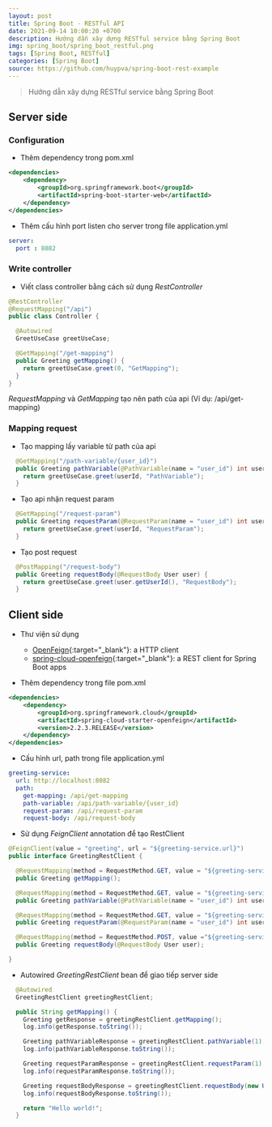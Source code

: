 ```yaml
---
layout: post
title: Spring Boot - RESTful API
date: 2021-09-14 10:00:20 +0700
description: Hướng dẫn xây dựng RESTful service bằng Spring Boot
img: spring_boot/spring_boot_restful.png
tags: [Spring Boot, RESTful]
categories: [Spring Boot]
source: https://github.com/huypva/spring-boot-rest-example
---
```


> Hướng dẫn xây dựng RESTful service bằng Spring Boot

## Server side
### Configuration

- Thêm dependency trong pom.xml

```xml
<dependencies>
    <dependency>
        <groupId>org.springframework.boot</groupId>
        <artifactId>spring-boot-starter-web</artifactId>
    </dependency>
</dependencies>
``` 

- Thêm cấu hình port listen cho server trong file application.yml

```yml
server:
  port : 8082
```

### Write controller

- Viết class controller bằng cách sử dụng *RestController*

```java
@RestController
@RequestMapping("/api")
public class Controller {

  @Autowired
  GreetUseCase greetUseCase;

  @GetMapping("/get-mapping")
  public Greeting getMapping() {
    return greetUseCase.greet(0, "GetMapping");
  }
}
```

*RequestMapping* và *GetMapping* tạo nên path của api (Ví dụ: /api/get-mapping) 

### Mapping request

- Tạo mapping lấy variable từ path của api

```java
  @GetMapping("/path-variable/{user_id}")
  public Greeting pathVariable(@PathVariable(name = "user_id") int userId) {
    return greetUseCase.greet(userId, "PathVariable");
  }
```

- Tạo api nhận request param

```java
  @GetMapping("/request-param")
  public Greeting requestParam(@RequestParam(name = "user_id") int userId) {
    return greetUseCase.greet(userId, "RequestParam");
  }
```

- Tạo post request

```java
  @PostMapping("/request-body")
  public Greeting requestBody(@RequestBody User user) {
    return greetUseCase.greet(user.getUserId(), "RequestBody");
  }
```

## Client side

- Thư viện sử dụng
  + [OpenFeign](https://github.com/OpenFeign/feign){:target="_blank"}: a HTTP client 
  + [spring-cloud-openfeign](https://spring.io/projects/spring-cloud-openfeign){:target="_blank"}: a REST client for Spring Boot apps

- Thêm dependency trong file pom.xml

```xml
<dependencies>
    <dependency>
        <groupId>org.springframework.cloud</groupId>
        <artifactId>spring-cloud-starter-openfeign</artifactId>
        <version>2.2.3.RELEASE</version>
    </dependency>
</dependencies>
```

- Cấu hình url, path trong file application.yml

```yml
greeting-service:
  url: http://localhost:8082
  path:
    get-mapping: /api/get-mapping
    path-variable: /api/path-variable/{user_id}
    request-param: /api/request-param
    request-body: /api/request-body
```

- Sử dụng *FeignClient* annotation để tạo RestClient

```java
@FeignClient(value = "greeting", url = "${greeting-service.url}")
public interface GreetingRestClient {

  @RequestMapping(method = RequestMethod.GET, value = "${greeting-service.path.get-mapping}")
  public Greeting getMapping();

  @RequestMapping(method = RequestMethod.GET, value = "${greeting-service.path.path-variable}")
  public Greeting pathVariable(@PathVariable(name = "user_id") int userId);

  @RequestMapping(method = RequestMethod.GET, value = "${greeting-service.path.request-param}")
  public Greeting requestParam(@RequestParam(name = "user_id") int userId);

  @RequestMapping(method = RequestMethod.POST, value ="${greeting-service.path.request-body}")
  public Greeting requestBody(@RequestBody User user);

}
```

- Autowired *GreetingRestClient* bean để giao tiếp server side

```java
  @Autowired
  GreetingRestClient greetingRestClient;

  public String getMapping() {
    Greeting getResponse = greetingRestClient.getMapping();
    log.info(getResponse.toString());

    Greeting pathVariableResponse = greetingRestClient.pathVariable(1);
    log.info(pathVariableResponse.toString());

    Greeting requestParamResponse = greetingRestClient.requestParam(1);
    log.info(requestParamResponse.toString());

    Greeting requestBodyResponse = greetingRestClient.requestBody(new User(1));
    log.info(requestBodyResponse.toString());

    return "Hello world!";
  }
```